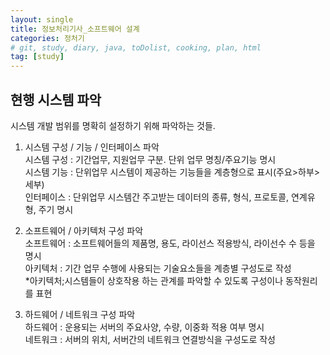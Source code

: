 ```yaml
---
layout: single
title: 정보처리기사_소프트웨어 설계
categories: 정처기
# git, study, diary, java, toDolist, cooking, plan, html
tag: [study] 
---
```


## 현행 시스템 파악

시스템 개발 범위를 명확히 설정하기 위해 파악하는 것들.

1. 시스템 구성 / 기능 / 인터페이스 파악  
시스템 구성 : 기간업무, 지원업무 구분. 단위 업무 명칭/주요기능 명시  
시스템 기능 : 단위업무 시스템이 제공하는 기능들을 계층형으로 표시(주요>하부>세부)  
인터페이스 : 단위업무 시스템간 주고받는 데이터의 종류, 형식, 프로토콜, 연계유형, 주기 명시

2. 소프트웨어 / 아키텍처 구성 파악  
소프트웨어 : 소프트웨어들의 제품명, 용도, 라이선스 적용방식, 라이선수 수 등을 명시  
아키텍처 : 기간 업무 수행에 사용되는 기술요소들을 계층별 구성도로 작성  
*아키텍처;시스템들이 상호작용 하는 관계를 파악할 수 있도록 구성이나 동작원리를 표현

3. 하드웨어 / 네트워크 구성 파악  
하드웨어 : 운용되는 서버의 주요사양, 수량, 이중화 적용 여부 명시  
네트워크 : 서버의 위치, 서버간의 네트워크 연결방식을 구성도로 작성
